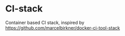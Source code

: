 # CI-stack

Container based CI stack, inspired by https://github.com/marcelbirkner/docker-ci-tool-stack




